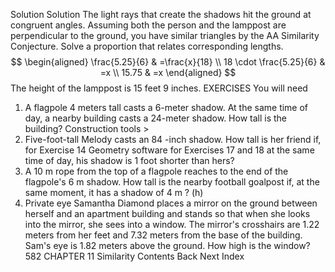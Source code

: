 Solution
Solution
The light rays that create the shadows hit the ground at congruent angles. Assuming both the person and the lamppost are perpendicular to the ground, you have similar triangles by the AA Similarity Conjecture. Solve a proportion that relates corresponding lengths.
$$
\begin{aligned}
\frac{5.25}{6} & =\frac{x}{18} \\
18 \cdot \frac{5.25}{6} & =x \\
15.75 & =x
\end{aligned}
$$
The height of the lamppost is 15 feet 9 inches.
EXERCISES
You will need
1. A flagpole 4 meters tall casts a 6-meter shadow. At the same time of day, a nearby building casts a 24-meter shadow. How tall is the building?
Construction tools
$>$
2. Five-foot-tall Melody casts an 84 -inch shadow. How tall is her friend if, for Exercise 14
Geometry software for Exercises 17 and 18 at the same time of day, his shadow is 1 foot shorter than hers?
3. A $10 \mathrm{~m}$ rope from the top of a flagpole reaches to the end of the flagpole's $6 \mathrm{~m}$ shadow. How tall is the nearby football goalpost if, at the same moment, it has a shadow of $4 \mathrm{~m}$ ? (h)
4. Private eye Samantha Diamond places a mirror on the ground between herself and an apartment building and stands so that when she looks into the mirror, she sees into a window. The mirror's crosshairs are 1.22 meters from her feet and 7.32 meters from the base of the building. Sam's eye is 1.82 meters above the ground. How high is the window?
582
CHAPTER 11 Similarity
Contents
Back
Next
Index